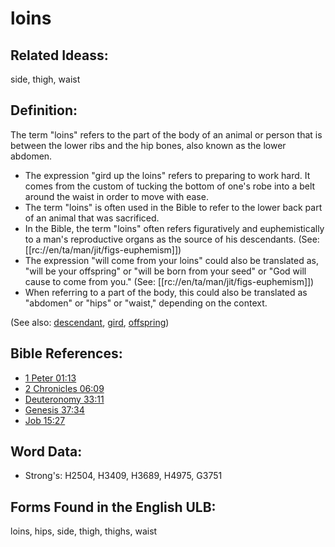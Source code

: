 # loins

## Related Ideass:

side, thigh, waist

## Definition:

The term "loins" refers to the part of the body of an animal or person that is between the lower ribs and the hip bones, also known as the lower abdomen.

* The expression "gird up the loins" refers to preparing to work hard. It comes from the custom of tucking the bottom of one's robe into a belt around the waist in order to move with ease.
* The term "loins" is often used in the Bible to refer to the lower back part of an animal that was sacrificed.
* In the Bible, the term "loins" often refers figuratively and euphemistically to a man's reproductive organs as the source of his descendants. (See: [[rc://en/ta/man/jit/figs-euphemism]])
* The expression "will come from your loins" could also be translated as, "will be your offspring" or "will be born from your seed" or "God will cause to come from you." (See: [[rc://en/ta/man/jit/figs-euphemism]])
* When referring to a part of the body, this could also be translated as "abdomen" or "hips" or "waist," depending on the context.

(See also: [descendant](../other/descendant.md), [gird](../other/gird.md), [offspring](../other/offspring.md))

## Bible References:

* [1 Peter 01:13](rc://en/tn/help/1pe/01/13)
* [2 Chronicles 06:09](rc://en/tn/help/2ch/06/09)
* [Deuteronomy 33:11](rc://en/tn/help/deu/33/11)
* [Genesis 37:34](rc://en/tn/help/gen/37/34)
* [Job 15:27](rc://en/tn/help/job/15/27)

## Word Data:

* Strong's: H2504, H3409, H3689, H4975, G3751

## Forms Found in the English ULB:

loins, hips, side, thigh, thighs, waist
